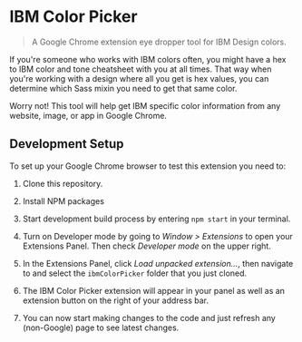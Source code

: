 # IBM Color Picker

> A Google Chrome extension eye dropper tool for IBM Design colors.

If you're someone who works with IBM colors often, you might have a hex to IBM color and tone cheatsheet with you at all times. That way when you're working with a design where all you get is hex values, you can determine which Sass mixin you need to get that same color.

Worry not! This tool will help get IBM specific color information from any website, image, or app in Google Chrome.

## Development Setup

To set up your Google Chrome browser to test this extension you need to:

1. Clone this repository.

2. Install NPM packages

2. Start development build process by entering `npm start` in your terminal.

3. Turn on Developer mode by going to *Window > Extensions* to open your Extensions Panel. Then check *Developer mode* on the upper right.

4. In the Extensions Panel, click *Load unpacked extension...*, then navigate to and select the `ibmColorPicker` folder that you just cloned.

5. The IBM Color Picker extension will appear in your panel as well as an extension button on the right of your address bar.

6. You can now start making changes to the code and just refresh any (non-Google) page to see latest changes.
